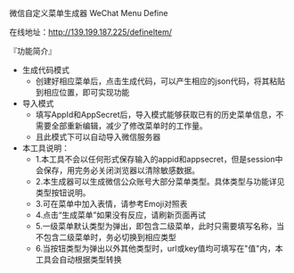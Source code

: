 微信自定义菜单生成器 WeChat Menu Define
 
 在线地址：http://139.199.187.225/defineItem/

『功能简介』
* 生成代码模式
    *  创建好相应菜单后，点击生成代码，可以产生相应的json代码，将其粘贴到相应位置，即可实现功能
* 导入模式
    *  填写AppId和AppSecret后，导入模式能够获取已有的历史菜单信息，不需要全部重新编辑，减少了修改菜单时的工作量。
    *  且此模式下可以自动导入微信服务器
* 本工具说明：
    *  1.本工具不会以任何形式保存输入的appid和appsecret，但是session中会保存，用完务必关闭浏览器以清除敏感数据。
    *  2.本生成器可以生成微信公众账号大部分菜单类型。具体类型与功能详见类型按钮说明。
    *  3.可在菜单中加入表情，请参考Emoji对照表
    *  4.点击“生成菜单”如果没有反应，请刷新页面再试
    *  5.一级菜单默认类型为弹出，即包含二级菜单，此时只需要填写名称，当不包含二级菜单时，务必切换到相应类型
    *  6.当按钮类型为弹出以外其他类型时，url或key值均可填写在"值"内，本工具会自动根据类型转换



